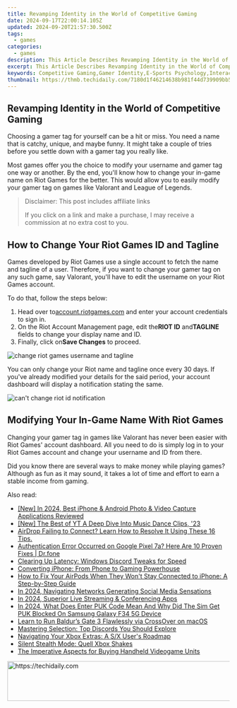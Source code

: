 ```yaml
---
title: Revamping Identity in the World of Competitive Gaming
date: 2024-09-17T22:00:14.105Z
updated: 2024-09-20T21:57:30.500Z
tags:
  - games
categories:
  - games
description: This Article Describes Revamping Identity in the World of Competitive Gaming
excerpt: This Article Describes Revamping Identity in the World of Competitive Gaming
keywords: Competitive Gaming,Gamer Identity,E-Sports Psychology,Interactive Gaming Community,Gaming and Social Identity Theory,Esports Culture Impact,Identity Development in Esports Athletes
thumbnail: https://thmb.techidaily.com/7180d1f46214638b981f44d739909bb52ccedea125713b9abadc25eed94ff8d6.jpg
---
```


## Revamping Identity in the World of Competitive Gaming

 Choosing a gamer tag for yourself can be a hit or miss. You need a name that is catchy, unique, and maybe funny. It might take a couple of tries before you settle down with a gamer tag you really like.

 Most games offer you the choice to modify your username and gamer tag one way or another. By the end, you'll know how to change your in-game name on Riot Games for the better. This would allow you to easily modify your gamer tag on games like Valorant and League of Legends.

>  Disclaimer: This post includes affiliate links
>
>  If you click on a link and make a purchase, I may receive a commission at no extra cost to you.
>

## How to Change Your Riot Games ID and Tagline

 Games developed by Riot Games use a single account to fetch the name and tagline of a user. Therefore, if you want to change your gamer tag on any such game, say Valorant, you'll have to edit the username on your Riot Games account.

To do that, follow the steps below:

1. Head over to[account.riotgames.com](https://account.riotgames.com) and enter your account credentials to sign in.
2. On the Riot Account Management page, edit the**RIOT ID** and**TAGLINE** fields to change your display name and ID.
3. Finally, click on**Save Changes** to proceed.

![change riot games username and tagline](https://static1.makeuseofimages.com/wordpress/wp-content/uploads/2021/12/change-riot-games-username-and-tagline.png)

 You can only change your Riot name and tagline once every 30 days. If you've already modified your details for the said period, your account dashboard will display a notification stating the same.

![can't change riot id notification](https://static1.makeuseofimages.com/wordpress/wp-content/uploads/2021/12/cant-change-riot-id-notification.png)

## Modifying Your In-Game Name With Riot Games

 Changing your gamer tag in games like Valorant has never been easier with Riot Games' account dashboard. All you need to do is simply log in to your Riot Games account and change your username and ID from there.

 Did you know there are several ways to make money while playing games? Although as fun as it may sound, it takes a lot of time and effort to earn a stable income from gaming.

<ins class="adsbygoogle"
     style="display:block"
     data-ad-format="autorelaxed"
     data-ad-client="ca-pub-7571918770474297"
     data-ad-slot="1223367746"></ins>

<ins class="adsbygoogle"
     style="display:block"
     data-ad-client="ca-pub-7571918770474297"
     data-ad-slot="8358498916"
     data-ad-format="auto"
     data-full-width-responsive="true"></ins>

<span class="atpl-alsoreadstyle">Also read:</span>
<div><ul>
<li><a href="https://facebook-video-footage.techidaily.com/new-in-2024-best-iphone-and-android-photo-and-video-capture-applications-reviewed/"><u>[New] In 2024, Best iPhone & Android Photo & Video Capture Applications Reviewed</u></a></li>
<li><a href="https://youtube-blog.techidaily.com/he-best-of-yt-a-deep-dive-into-music-dance-clips-23/"><u>[New] The Best of YT A Deep Dive Into Music Dance Clips, '23</u></a></li>
<li><a href="https://fox-that.techidaily.com/1721475573976-airdrop-failing-to-connect-learn-how-to-resolve-it-using-these-16-tips/"><u>AirDrop Failing to Connect? Learn How to Resolve It Using These 16 Tips.</u></a></li>
<li><a href="https://howto.techidaily.com/authentication-error-occurred-on-google-pixel-7a-here-are-10-proven-fixes-drfone-by-drfone-fix-android-problems-fix-android-problems/"><u>Authentication Error Occurred on Google Pixel 7a? Here Are 10 Proven Fixes | Dr.fone</u></a></li>
<li><a href="https://win11-tips.techidaily.com/clearing-up-latency-windows-discord-tweaks-for-speed/"><u>Clearing Up Latency: Windows Discord Tweaks for Speed</u></a></li>
<li><a href="https://games-able.techidaily.com/converting-iphone-from-phone-to-gaming-powerhouse/"><u>Converting iPhone: From Phone to Gaming Powerhouse</u></a></li>
<li><a href="https://fox-that.techidaily.com/how-to-fix-your-airpods-when-they-wont-stay-connected-to-iphone-a-step-by-step-guide/"><u>How to Fix Your AirPods When They Won't Stay Connected to iPhone: A Step-by-Step Guide</u></a></li>
<li><a href="https://facebook-video-files.techidaily.com/in-2024-navigating-networks-generating-social-media-sensations/"><u>In 2024, Navigating Networks Generating Social Media Sensations</u></a></li>
<li><a href="https://screen-recording.techidaily.com/in-2024-superior-live-streaming-and-conferencing-apps/"><u>In 2024, Superior Live Streaming & Conferencing Apps</u></a></li>
<li><a href="https://sim-unlock.techidaily.com/in-2024-what-does-enter-puk-code-mean-and-why-did-the-sim-get-puk-blocked-on-samsung-galaxy-f34-5g-device-by-drfone-android/"><u>In 2024, What Does Enter PUK Code Mean And Why Did The Sim Get PUK Blocked On Samsung Galaxy F34 5G Device</u></a></li>
<li><a href="https://games-able.techidaily.com/learn-to-run-baldurs-gate-3-flawlessly-via-crossover-on-macos/"><u>Learn to Run Baldur’s Gate 3 Flawlessly via CrossOver on macOS</u></a></li>
<li><a href="https://games-able.techidaily.com/mastering-selection-top-discords-you-should-explore/"><u>Mastering Selection: Top Discords You Should Explore</u></a></li>
<li><a href="https://games-able.techidaily.com/navigating-your-xbox-extras-a-sx-users-roadmap/"><u>Navigating Your Xbox Extras: A S/X User's Roadmap</u></a></li>
<li><a href="https://games-able.techidaily.com/silent-stealth-mode-quell-xbox-shakes/"><u>Silent Stealth Mode: Quell Xbox Shakes</u></a></li>
<li><a href="https://games-able.techidaily.com/the-imperative-aspects-for-buying-handheld-videogame-units/"><u>The Imperative Aspects for Buying Handheld Videogame Units</u></a></li>
</ul></div>

<!-- affiliate ads begin -->
<a href="https://aligracehair.sjv.io/c/5597632/1880960/19272" target="_top" id="1880960">
  <img src="//a.impactradius-go.com/display-ad/19272-1880960" border="0" alt="https://techidaily.com" width="728" height="90"/>
</a>
<img height="0" width="0" src="https://aligracehair.sjv.io/i/5597632/1880960/19272" style="position:absolute;visibility:hidden;" border="0" />
<!-- affiliate ads end -->

